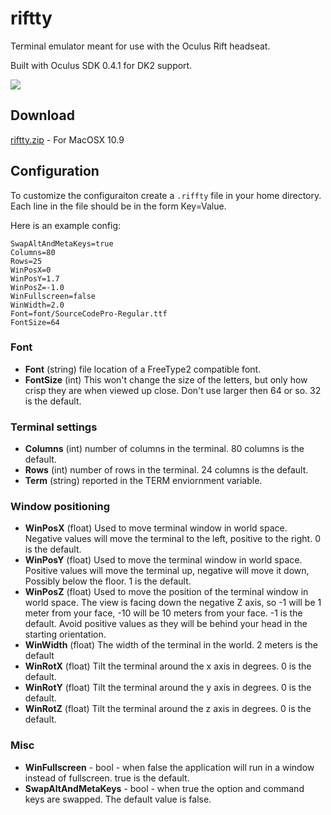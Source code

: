 riftty
============

Terminal emulator meant for use with the Oculus Rift headseat.

Built with Oculus SDK 0.4.1 for DK2 support.

![](https://raw.github.com/hyperlogic/riftty/master/docs/screenshot.png)

## Download

[riftty.zip](http://www.hyperlogic.org/riftty.zip) - For MacOSX 10.9

## Configuration

To customize the configuraiton create a `.riffty` file in your home directory.
Each line in the file should be in the form Key=Value.

Here is an example config:

    SwapAltAndMetaKeys=true
    Columns=80
    Rows=25
    WinPosX=0
    WinPosY=1.7
    WinPosZ=-1.0
    WinFullscreen=false
    WinWidth=2.0
    Font=font/SourceCodePro-Regular.ttf
    FontSize=64

### Font

* **Font** (string) file location of a FreeType2 compatible font.
* **FontSize** (int) This won't change the size of the letters, but only how crisp they are when viewed up close.
  Don't use larger then 64 or so. 32 is the default.

### Terminal settings

* **Columns** (int) number of columns in the terminal. 80 columns is the default.
* **Rows** (int) number of rows in the terminal. 24 columns is the default.
* **Term** (string) reported in the TERM enviornment variable.

### Window positioning

* **WinPosX** (float) Used to move terminal window in world space.
  Negative values will move the terminal to the left, positive to the right.  0 is the default.
* **WinPosY** (float) Used to move the terminal window in world space.
  Positive values will move the terminal up, negative will move it down, Possibly below the floor.
  1 is the default.
* **WinPosZ** (float) Used to move the position of the terminal window in world space.
  The view is facing down the negative Z axis, so -1 will be 1 meter from your face, -10 will be 10 meters from your face.
  -1 is the default.
  Avoid positive values as they will be behind your head in the starting orientation.
* **WinWidth** (float) The width of the terminal in the world. 2 meters is the default
* **WinRotX** (float) Tilt the terminal around the x axis in degrees. 0 is the default.
* **WinRotY** (float) Tilt the terminal around the y axis in degrees. 0 is the default.
* **WinRotZ** (float) Tilt the terminal around the z axis in degrees. 0 is the default.

### Misc

* **WinFullscreen** - bool - when false the application will run in a window instead of fullscreen. true is the default.
* **SwapAltAndMetaKeys** - bool - when true the option and command keys are swapped. The default value is false.

